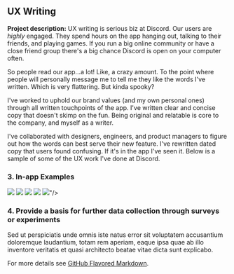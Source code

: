 ## UX Writing

**Project description:** UX writing is serious biz at Discord. Our users are *highly* engaged. They spend hours on the app hanging out, talking to their friends, and playing games. If you run a big online community or have a close friend group there's a big chance Discord is open on your computer often. 

So people read our app...a lot! Like, a crazy amount. To the point where people will personally message me to tell me they like the words I've written. Which is very flattering. But kinda spooky?

I've worked to uphold our brand values (and my own personal ones) through all written touchpoints of the app. I've written clear and concise copy that doesn't skimp on the fun. Being original and relatable is core to the company, and myself as a writer.

I've collaborated with designers, engineers, and product managers to figure out how the words can best serve their new feature. I've rewritten dated copy that users found confusing. If it's in the app I've seen it. Below is a sample of some of the UX work I've done at Discord.

### 3. In-app Examples

<img src="example 1_mobile.png"/>
<img src="example1.png"/>
<img src="Annotation 2020-03-24 201913.png"/>
<img src="Annotation 2020-03-10 183016.png"/>
<img src="<img src="Annotation 2020-03-10 183016.png"/>"/>

### 4. Provide a basis for further data collection through surveys or experiments

Sed ut perspiciatis unde omnis iste natus error sit voluptatem accusantium doloremque laudantium, totam rem aperiam, eaque ipsa quae ab illo inventore veritatis et quasi architecto beatae vitae dicta sunt explicabo. 

For more details see [GitHub Flavored Markdown](https://guides.github.com/features/mastering-markdown/).
